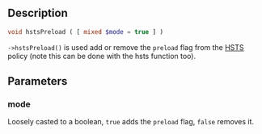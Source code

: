 ## Description
```php
void hstsPreload ( [ mixed $mode = true ] )
```

`->hstsPreload()` is used add or remove the `preload` flag from the [HSTS](hsts) policy (note this can be done with the hsts function too).

## Parameters
### mode
Loosely casted to a boolean, `true` adds the `preload` flag, `false` removes it.